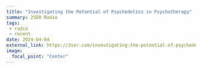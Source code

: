 ```yaml
---
title: "Investigating the Potential of Psychedelics in Psychotherapy"
summary: 2SER Radio
tags:
 - radio
 - recent
date: 2024-04-04
external_link: https://2ser.com/investigating-the-potential-of-psychedelics-in-psychotherapy-with-dr-vince-polito/
image:
  focal_point: "Center"
---
```

